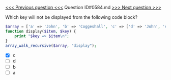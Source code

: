 [<<< Previous question <<<](0583.md)  Question ID#0584.md  [>>> Next question >>>](0585.md) 

Which key will not be displayed from the following code block?
```php
$array = ['a' => 'John', 'b' => 'Coggeshall', 'c' => ['d' => 'John', 'e' => 'Smith']];    
function display($item, $key) {
    print "$key => $item\n";
}    
array_walk_recursive($array, "display");
```

- [x] c
- [ ] d
- [ ] b
- [ ] a

